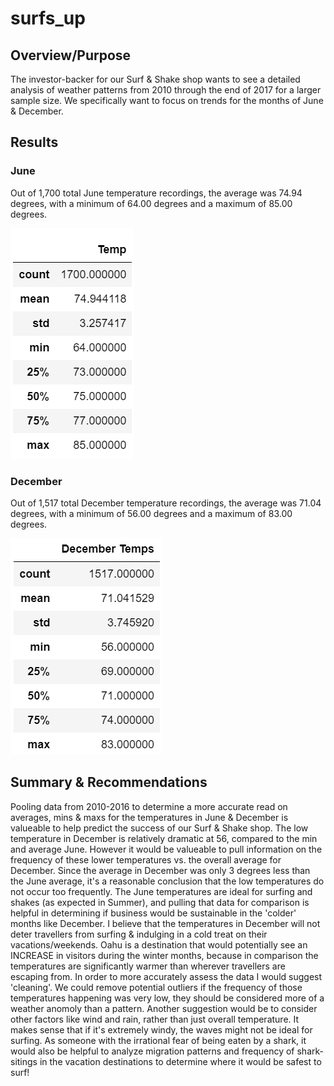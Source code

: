 # surfs_up

## Overview/Purpose
The investor-backer for our Surf & Shake shop wants to see a detailed analysis of weather patterns from 2010 through the end of 2017 for a larger sample size. We specifically want to focus on trends for the months of June & December. 

## Results

### June
Out of 1,700 total June temperature recordings, the average was 74.94 degrees, with a minimum of 64.00 degrees and a maximum of 85.00 degrees. 

![Pic](JuneTemps.png)

### December
Out of 1,517 total December temperature recordings, the average was 71.04 degrees, with a minimum of 56.00 degrees and a maximum of 83.00 degrees. 

![Pic](DecTempsDF.png)

## Summary & Recommendations
  Pooling data from 2010-2016 to determine a more accurate read on averages, mins & maxs for the temperatures in June & December is valueable to help predict the success of our Surf & Shake shop. The low temperature in December is relatively dramatic at 56, compared to the min and average June. However it would be valueable to pull information on the frequency of these lower temperatures vs. the overall average for December. Since the average in December was only 3 degrees less than the June average, it's a reasonable conclusion that the low temperatures do not occur too frequently. The June temperatures are ideal for surfing and shakes (as expected in Summer), and pulling that data for comparison is helpful in determining if business would be sustainable in the 'colder' months like December. 
  I believe that the temperatures in December will not deter travellers from surfing & indulging in a cold treat on their vacations/weekends. Oahu is a destination that would potentially see an INCREASE in visitors during the winter months, because in comparison the temperatures are significantly warmer than wherever travellers are escaping from. 
  In order to more accurately assess the data I would suggest 'cleaning'. We could remove potential outliers if the frequency of those temperatures happening was very low, they should be considered more of a weather anomoly than a pattern. Another suggestion would be to consider other factors like wind and rain, rather than just overall temperature. It makes sense that if it's extremely windy, the waves might not be ideal for surfing. As someone with the irrational fear of being eaten by a shark, it would also be helpful to analyze migration patterns and frequency of shark-sitings in the vacation destinations to determine where it would be safest to surf! 
